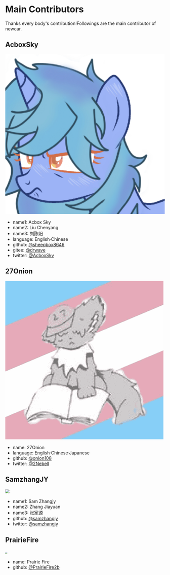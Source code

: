 # Main Contributors

Thanks every body's contribution!Followings are the main contributor of newcar.

## AcboxSky
![acboxsky](./img/acboxsky.jpg ':size=300x300')

- name1: Acbox Sky
- name2: Liu Chenyang
- name3: 刘陈阳
- language: English·Chinese
- github: [@sheepbox8646](https://github.com/sheepbox8646)
- gitee: [@drwave](https://gitee.com/drwave)
- twitter: [@AcboxSky](https://twitter.com/AcboxSky)

## 27Onion
![27](./img/27onion.jpg)

- name: 27Onion
- language: English·Chinese·Japanese
- github: [@onion108](https://github.com/onion108)
- twitter: [@2Nebell](https://twitter.com/2Nebell)

## SamzhangJY
<img src="https://avatars.githubusercontent.com/u/56634385?v=4" style="zoom: 80%;" />

- name1: Sam Zhangjy
- name2: Zhang Jiayuan
- name3: 张家源
- github: [@samzhangjy](https://github.com/samzhangjy)
- twitter: [@samzhangjy](https://twitter.com/samzhangjy)

## PrairieFire
<img src="https://avatars.githubusercontent.com/u/110272607?v=4" style="zoom: 40%;" />

- name: Prairie Fire
- github: [@PrairieFire2b](https://github.com/PrairieFire2b)